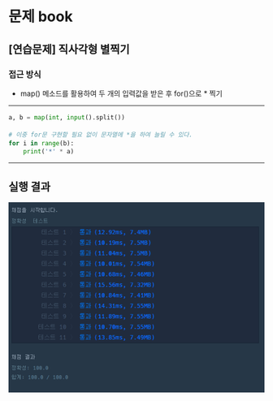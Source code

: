 # 문제 book

## [연습문제] 직사각형 별찍기

### 접근 방식

- map() 메소드를 활용하여 두 개의 입력값을 받은 후 for()으로 * 찍기

<hr>

```python
a, b = map(int, input().split())

# 이중 for문 구현할 필요 없이 문자열에 *을 하여 늘릴 수 있다.
for i in range(b):
    print('*' * a)
```

<hr>

## 실행 결과

![img.png](img.png)